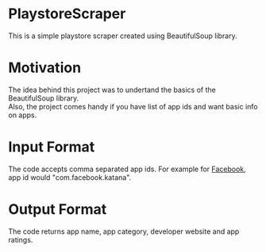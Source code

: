# PlaystoreScraper
This is a simple playstore scraper created using BeautifulSoup library.

# Motivation
The idea behind this project was to undertand the basics of the BeautifulSoup library. <br>
Also, the project comes handy if you have list of app ids and want basic info on apps.


# Input Format
The code accepts comma separated app ids. For example for [Facebook](https://play.google.com/store/apps/details?id=com.facebook.katana), app id would "com.facebook.katana".

# Output Format
The code returns app name, app category, developer website and app ratings.


